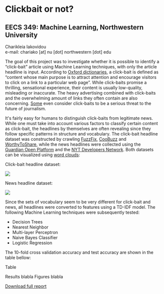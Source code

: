 # Clickbait or not?
## EECS 349: Machine Learning, Northwestern University

Charikleia Iakovidou <br>
e-mail: chariako [at] nu [dot] northwestern [dot] edu

The goal of this project was to investigate whether it is possible to identify a “click-bait” article using Machine Learning techniques, with only the article headline is input. According to [Oxford dictionaries](https://en.oxforddictionaries.com/definition/clickbait), a click-bait is defined as “content whose main purpose is to attract attention and encourage visitors to click on a link to a particular web page”. While click-baits promise a thrilling, sensational experience, their content is usually low-quality, misleading or inaccurate. The heavy advertising combined with click-baits and the overwhelming amount of links they often contain are also concerning. [Some](https://www.theguardian.com/media/2016/jul/12/how-technology-disrupted-the-truth) even consider click-baits to be a serious threat to the future of journalism.

It's fairly easy for humans to distinguish click-baits from legitimate news. While one must take into account various factors to classify certain content as click-bait, the headlines by themselves are often revealing since they follow specific patterns in structure and vocabulary. The click-bait headline dataset was constructed by crawling [FuzzFix](http://www.fuzzfix.com/), [CooBuzz](http://www.coobuzz.com/) and [WorthyToShare](http://www.worthytoshare.com/), while the news headlines were collected using the [Guardian Open Platform](http://open-platform.theguardian.com/) and the [NYT Developers Network](https://developer.nytimes.com/). Both datasets can be visualized using [word clouds](https://www.jasondavies.com/wordcloud/):

Click-bait headline dataset:

![](http://i.imgur.com/6UOw4hw.png)

News headline dataset:

![](http://i.imgur.com/pPZoQfO.png)

Since the sets of vocabulary seem to be very different for click-bait and news, all headlines were converted to features using a TD-IDF model. The following Machine Learning techniques were subsequently tested:

- Decision Trees
- Nearest Neighbor
- Multi-layer Perceptron
- Naive Bayes Classifier
- Logistic Regression

The 10-fold cross validation accuracy and test accuracy are shown in the table bellow:

Table

Results blabla
Figures blabla

[Download full report](https://www.youtube.com/watch?v=nSc5-RkndnQ)

